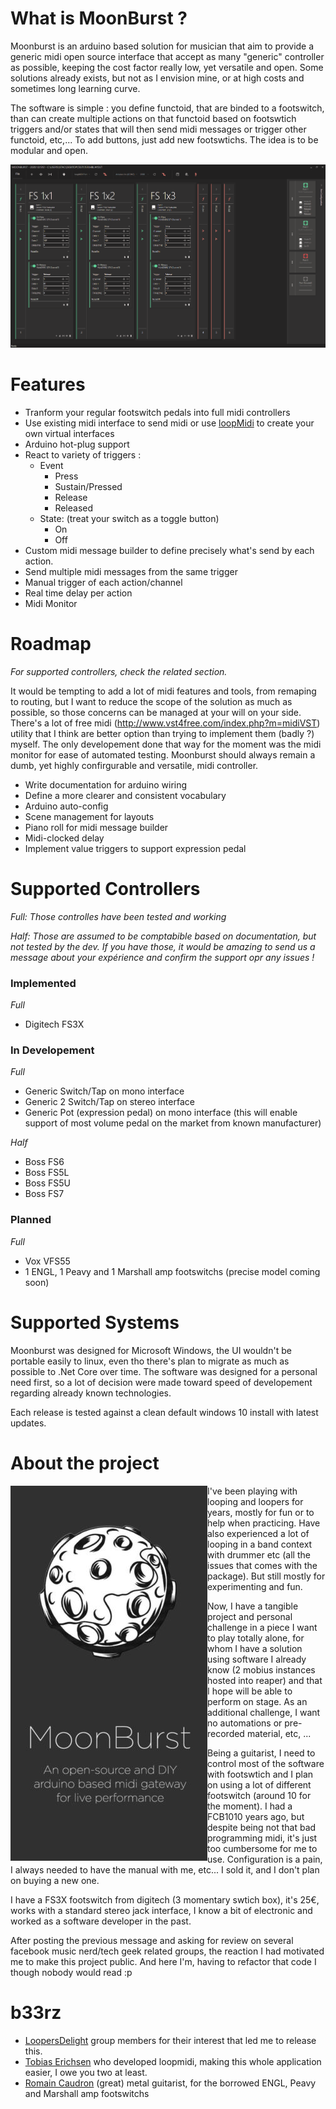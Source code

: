# What is MoonBurst ?

Moonburst is an arduino based solution for musician that aim to provide a generic midi open source interface that accept as many "generic" controller as possible, keeping the cost factor really low, yet versatile and open. Some solutions already exists, but not as I envision mine, or at high costs and sometimes long learning curve.

The software is simple : you define functoid, that are binded to a footswitch, than can create multiple actions on that functoid based on footswtich triggers and/or states that will then send midi messages or trigger other functoid, etc,... To add buttons, just add new footswtichs. The idea is to be modular and open.

![screenshot](https://github.com/Manu404/moonburst/blob/master/scrns/screen.png)

# Features

 - Tranform your regular footswitch pedals into full midi controllers
 - Use existing midi interface to send midi or use [loopMidi](https://www.tobias-erichsen.de/software/loopmidi.html) to create your own virtual interfaces
 - Arduino hot-plug support
 - React to variety of triggers : 
   - Event
     - Press
     - Sustain/Pressed
     - Release
     - Released
   - State: (treat your switch as a toggle button)
     - On
     - Off
 - Custom midi message builder to define precisely what's send by each action.
 - Send multiple midi messages from the same trigger
 - Manual trigger of each action/channel
 - Real time delay per action
 - Midi Monitor
 
 
# Roadmap
*For supported controllers, check the related section.*

It would be tempting to add a lot of midi features and tools, from remaping to routing, but I want to reduce the scope of the solution as much as possible, so those concerns can be managed at your will on your side. There's a lot of free midi (http://www.vst4free.com/index.php?m=midiVST) utility that I think are better option than trying to implement them (badly ?) myself. The only developement done that way for the moment was the midi monitor for ease of automated testing. Moonburst should always remain a dumb, yet highly confirgurable and versatile, midi controller.

 - Write documentation for arduino wiring
 - Define a more clearer and consistent vocabulary
 - Arduino auto-config
 - Scene management for layouts
 - Piano roll for midi message builder
 - Midi-clocked delay
 - Implement value triggers to support expression pedal

# Supported Controllers
*Full: Those controlles have been tested and working*

*Half: Those are assumed to be comptabible based on documentation, but not tested by the dev.
If you have those, it would be amazing to send us a message about your expérience and confirm the support opr any issues !*

### Implemented
*Full*
 - Digitech FS3X
 
### In Developement
*Full*
 - Generic Switch/Tap on mono interface
 - Generic 2 Switch/Tap on stereo interface
 - Generic Pot (expression pedal) on mono interface (this will enable support of most volume pedal on the market from known manufacturer)
 
*Half*
 - Boss FS6
 - Boss FS5L
 - Boss FS5U
 - Boss FS7

### Planned 
*Full*
 - Vox VFS55
 - 1 ENGL, 1 Peavy and 1 Marshall amp footswitchs (precise model coming soon)
 
# Supported Systems
Moonburst was designed for Microsoft Windows, the UI wouldn't be portable easily to linux, even tho there's plan to migrate as much as possible to .Net Core over time. The software was designed for a personal need first, so a lot of decision were made toward speed of developement regarding already known technologies.

Each release is tested against a clean default windows 10 install with latest updates.
 
# About the project

<img align="left" src="https://github.com/Manu404/moonburst/blob/master/scrns/header_half.jpg">

I've been playing with looping and loopers for years, mostly for fun or to help when practicing. Have also experienced a lot of looping in a band context with drummer etc (all the issues that comes with the package). But still mostly for experimenting and fun.

Now, I have a tangible project and personal challenge in a piece I want to play totally alone, for whom I have a solution using software I already know (2 mobius instances hosted into reaper) and that I hope will be able to perform on stage. As an additional challenge, I want no automations or pre-recorded material, etc, ...

Being a guitarist, I need to control most of the software with footswtich and I plan on using a lot of different footswitch (around 10 for the moment). I had a FCB1010 years ago, but despite being not that bad programming midi, it's just too cumbersome for me to use. Configuration is a pain, I always needed to have the manual with me, etc... I sold it, and I don't plan on buying a new one.

I have a FS3X footswitch from digitech (3 momentary swtich box), it's 25€, works with a standard stereo jack interface, I know a bit of electronic and worked as a software developer in the past.

After posting the previous message and asking for review on several facebook music nerd/tech geek related groups, the reaction I had motivated me to make this project public. And here I'm, having to refactor that code I though nobody would read :p

# b33rz

- [LoopersDelight](https://www.facebook.com/groups/LoopersDelight/) group members for their interest that led me to release this.
- [Tobias Erichsen](https://www.tobias-erichsen.de/) who developed loopmidi, making this whole application easier, I owe you two at least.
- [Romain Caudron](https://www.facebook.com/RCAguitar/) (great) metal guitarist, for the borrowed ENGL, Peavy and Marshall amp footswitchs
